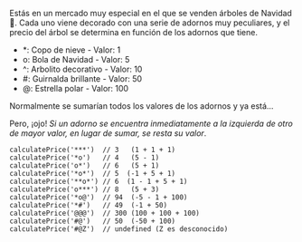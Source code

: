 Estás en un mercado muy especial en el que se venden árboles de Navidad 🎄. Cada
uno viene decorado con una serie de adornos muy peculiares, y el precio del
árbol se determina en función de los adornos que tiene.

- *: Copo de nieve - Valor: 1
- o: Bola de Navidad - Valor: 5
- ^: Arbolito decorativo - Valor: 10
- #: Guirnalda brillante - Valor: 50
- @: Estrella polar - Valor: 100

Normalmente se sumarían todos los valores de los adornos y ya está…

Pero, ¡ojo! _Si un adorno se encuentra inmediatamente a la izquierda de otro de
mayor valor, en lugar de sumar, se resta su valor_.

```{javascript}
calculatePrice('***')  // 3   (1 + 1 + 1)
calculatePrice('*o')   // 4   (5 - 1)
calculatePrice('o*')   // 6   (5 + 1)
calculatePrice('*o*')  // 5  (-1 + 5 + 1)
calculatePrice('**o*') // 6  (1 - 1 + 5 + 1)
calculatePrice('o***') // 8   (5 + 3)
calculatePrice('*o@')  // 94  (-5 - 1 + 100)
calculatePrice('*#')   // 49  (-1 + 50)
calculatePrice('@@@')  // 300 (100 + 100 + 100)
calculatePrice('#@')   // 50  (-50 + 100)
calculatePrice('#@Z')  // undefined (Z es desconocido)
```
